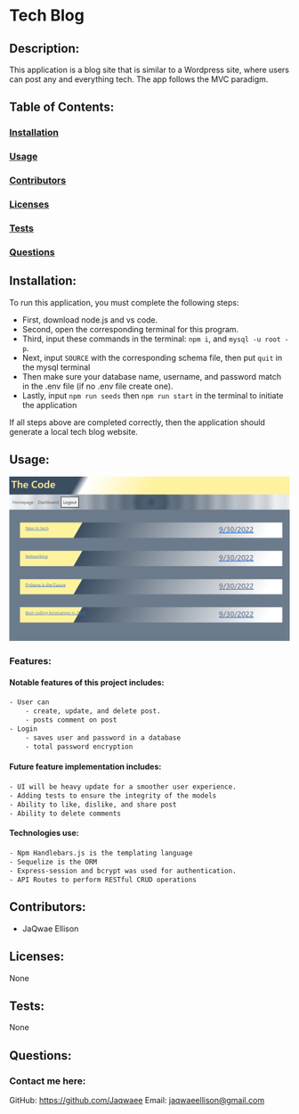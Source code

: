 # Tech Blog

## Description:
This application is a blog site that is similar to a Wordpress site, where users can post any and everything tech. The app follows the MVC paradigm.

## Table of Contents:
### [Installation](#installation)
### [Usage](#usage)
### [Contributors](#contributors)
### [Licenses](#licenses)
### [Tests](#tests)
### [Questions](#questions)

## Installation:
To run this application, you must complete the following steps:
  - First, download node.js and vs code.
  -  Second, open the corresponding terminal for this program.
  -  Third, input these commands in the terminal: ```npm i```, and ```mysql -u root -p```.
  - Next, input ```SOURCE``` with the corresponding schema file, then put ```quit``` in the mysql terminal
  - Then make sure your database name, username, and password match in the .env file (if no .env  file create one). 
  - Lastly, input ```npm run seeds``` then ```npm run start``` in the terminal to initiate the application
  
  If all steps above are completed correctly, then the application should generate a local tech blog website.

## Usage:
![site homepage screen shot](./images/techBlog%20Screenshot.png)

### Features:
#### Notable features of this project includes:
	- User can 
		- create, update, and delete post.
		- posts comment on post
	- Login
		- saves user and password in a database
		- total password encryption

	
#### Future feature implementation includes:

	- UI will be heavy update for a smoother user experience.
	- Adding tests to ensure the integrity of the models
	- Ability to like, dislike, and share post
	- Ability to delete comments

#### Technologies use:
    - Npm Handlebars.js is the templating language
    - Sequelize is the ORM
    - Express-session and bcrypt was used for authentication. 
    - API Routes to perform RESTful CRUD operations


## Contributors:
- JaQwae Ellison

## Licenses:
None

## Tests:
None 

## Questions:
### Contact me here:
GitHub: https://github.com/Jaqwaee
Email: jaqwaeellison@gmail.com